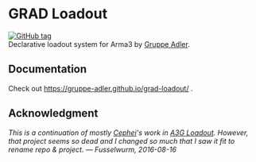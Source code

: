# GRAD Loadout
[![GitHub tag](https://img.shields.io/github/tag/gruppe-adler/grad-loadout.svg)](https://github.com/gruppe-adler/grad-loadout/releases)  
Declarative loadout system for Arma3 by [Gruppe Adler](https://www.gruppe-adler.de/).

## Documentation
Check out https://gruppe-adler.github.io/grad-loadout/ .

## Acknowledgment
*This is a continuation of mostly [Cephei](https://github.com/Cephel)'s work in [A3G Loadout](https://github.com/v-Arma/a3g-loadout).*
*However, that project seems so dead and I changed so much that I saw it fit to rename repo & project. –– Fusselwurm, 2016-08-16*
